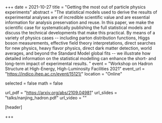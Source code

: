 +++
date = 2021-10-27
title = "Getting the most out of particle physics experiments"
abstract = "The statistical models used to derive the results of experimental analyses are of incredible scientific value and are essential information for analysis preservation and reuse. In this paper, we make the scientific case for systematically publishing the full statistical models and discuss the technical developments that make this practical. By means of a variety of physics cases -- including parton distribution functions, Higgs boson measurements, effective field theory interpretations, direct searches for new physics, heavy flavor physics, direct dark matter detection, world averages, and beyond the Standard Model global fits -- we illustrate how detailed information on the statistical modelling can enhance the short- and long-term impact of experimental results. "
event = "Workshop on Hadron Structure at High-Energy, High-Luminosity Facilities 2021"
event_url = "https://indico.ihep.ac.cn/event/15121/"
location = "Online"

selected = false
math = false

url_pdf = "https://arxiv.org/abs/2109.04981"
url_slides = "talks/nanjing_hadron.pdf"
url_video = ""

[header]

+++
